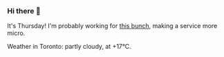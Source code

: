 ### Hi there :wave:

It's Thursday! I'm probably working for [this bunch](https://github.com/kohofinancial), making a service more micro.

Weather in Toronto: partly cloudy, at +17°C.
